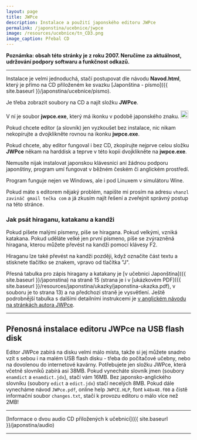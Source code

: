 ```yaml
---
layout: page
title: JWPce
description: Instalace a použití japonského editoru JWPce
permalink: /japonstina/ucebnice/jwpce
image: /resources/ucebnice/tn_CD3.png
image_caption: Přebal CD
---
```


**Poznámka: obsah této stránky je z roku 2007. Neručíme za aktuálnost, udržování podpory softwaru a funkčnost odkazů.**

---

Instalace je velmi jednoduchá, stačí postupovat dle návodu **Navod.html**, který je přímo na CD přiloženém ke svazku [Japonština - písmo]({{ site.baseurl }}/japonstina/ucebnice/pismo).

Je třeba zobrazit soubory na CD a najít složku **JWPce**.

V ní je soubor **jwpce.exe**, který má ikonku v podobě japonského znaku. <img src="{{ site.baseurl }}/resources/ucebnice/jwpce/JWPceicon.gif" alt="JWPce icon" style="border-radius: 0; height: 1.5em; pointer-events: none;">

Pokud chcete editor (a slovník) jen vyzkoušet bez instalace, nic nikam nekopírujte a dvojklikněte rovnou na ikonku **jwpce.exe**.

Pokud chcete, aby editor fungoval i bez CD, zkopírujte nejprve celou složku **JWPce** někam na harddisk a teprve v této kopii dvojklikněte na **jwpce.exe**.

Nemusíte nijak instalovat japonskou klávesnici ani žádnou podporu japonštiny, program umí fungovat v běžném českém či anglickém prostředí.

Program funguje nejen ve Windows, ale i pod Linuxem v simulátoru Wine.

Pokud máte s editorem nějaký problém, napište mi prosím na adresu `vhanzl zavináč gmail tečka com` a já zkusím najít řešení a zveřejnit správný postup na této stránce.

### Jak psát hiraganu, katakanu a kandži

Pokud píšete malými písmeny, píše se hiragana. Pokud velkými, vzniká katakana. Pokud uděláte velké jen první písmeno, píše se zvýrazněná hiragana, kterou můžete převést na kandži pomocí klávesy F2.

Hiraganu lze také převést na kandži později, když označíte část textu a stisknete tlačítko se znakem, vpravo od tlačítka "J".

Přesná tabulka pro zápis hiragany a katakany je [v učebnici Japonština]({{ site.baseurl }}/japonstina) na straně 15 (strana je i v [ukázkovém PDF]({{ site.baseurl }}/resources/japonstina/ukazky/japonstina-ukazka.pdf), v souboru je to strana 13) a na předchozí straně je vysvětlení. Ještě podrobnější tabulka s dalšími detailními instrukcemi je [v anglickém návodu na stránkách autora JWPce](http://www.physics.ucla.edu/%7Egrosenth/manual.html).

---

## Přenosná instalace editoru JWPce na USB flash disk

Editor JWPce zabírá na disku velmi málo místa, takže si jej můžete snadno vzít s sebou i na malém USB flash disku - třeba do počítačové učebny, nebo na dovolenou do internetové kavárny. Potřebujete jen složku JWPce, která včetně slovníků zabírá asi 38MB. Pokud vynecháte slovník jmen (soubory `enamdict` a `enamdict.jdx`), stačí vám 16MB. Bez japonsko-anglického slovníku (soubory `edict` a `edict.jdx`) stačí necelých 8MB. Pokud dále vynecháme návod `JWPce.pdf`, online help `JWPCE.HLP`, font `k48x48.f00` a čistě informační soubor `changes.txt`, stačí k provozu editoru o málo více než 2MB!

---

[Informace o dvou audio CD přiložených k učebnici]({{ site.baseurl }}/japonstina/audio)

---
